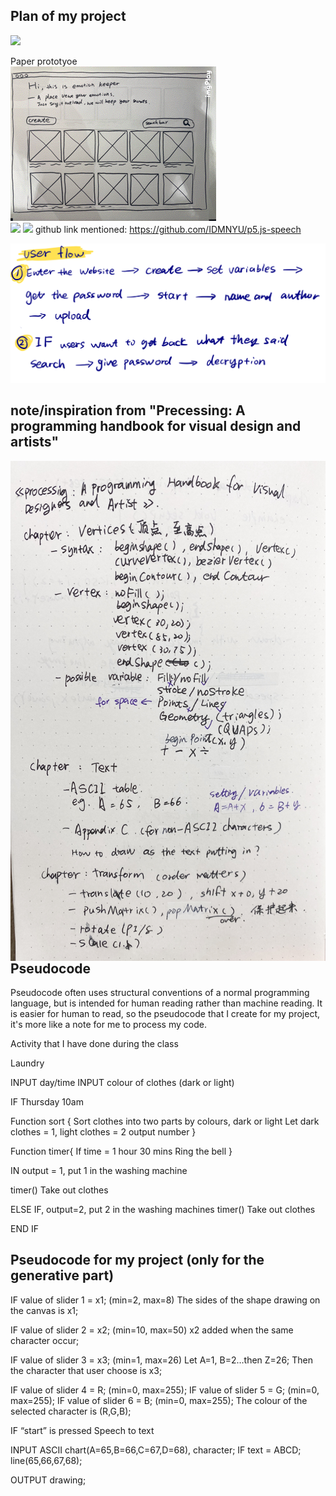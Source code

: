 ## Plan of my project
![](https://github.com/ShuchenWuu/Slave-to-algorithm/blob/master/week%206/Web%201920%20%E2%80%93%2013.png)

Paper prototyoe <br />
![](https://github.com/ShuchenWuu/Slave-to-algorithm/blob/master/week%206/ezgif.com-rotate.gif)
<br />
![](https://github.com/ShuchenWuu/Slave-to-algorithm/blob/master/week%206/Web%201920%20%E2%80%93%2011.png)
![](https://github.com/ShuchenWuu/Slave-to-algorithm/blob/master/week%206/Web%201920%20%E2%80%93%2014.png)
github link mentioned: https://github.com/IDMNYU/p5.js-speech

![](https://github.com/ShuchenWuu/Slave-to-algorithm/blob/master/week%207/IMG_0376%202.jpg)

## note/inspiration from "Precessing: A programming handbook for visual design and artists"
<img align="left" width="600" height="800" src="https://github.com/ShuchenWuu/Slave-to-algorithm/blob/master/week%206/IMG_0989.jpg">
<br />
<br />
<br />
<br />
<br />
<br />
<br />
<br />
<br />
<br />
<br />

## Pseudocode
Pseudocode often uses structural conventions of a normal programming language, but is intended for human reading rather than machine reading. It is easier for human to read, so the pseudocode that I create for my project, it's more like a note for me to process my code.

Activity that I have done during the class

Laundry

INPUT day/time
INPUT colour of clothes (dark or light)

IF Thursday 10am
 
Function sort {
  Sort clothes into two parts by colours, dark or light 
  Let dark clothes = 1, light clothes = 2
  output number
}
  
Function timer{
  If time = 1 hour 30 mins
  Ring the bell
}

IN output = 1, put 1 in the washing machine

timer()
  Take out clothes

ELSE IF, output=2, put 2 in the washing machines
timer()
  Take out clothes

END IF

## Pseudocode for my project (only for the generative part)

IF value of slider 1 = x1; (min=2, max=8)
The sides of the shape drawing on the canvas is x1;

IF value of slider 2 = x2; (min=10, max=50)
x2 added when the same character occur;

IF value of slider 3 = x3; (min=1, max=26)
Let A=1, B=2…then Z=26;
Then the character that user choose is x3;

IF value of slider 4 = R; (min=0, max=255);
IF value of slider 5 = G; (min=0, max=255);
IF value of slider 6 = B; (min=0, max=255);
The colour of the selected character is (R,G,B);

IF “start” is pressed
Speech to text

INPUT ASCII chart(A=65,B=66,C=67,D=68), character;
IF text = ABCD;
line(65,66,67,68);

OUTPUT drawing;



